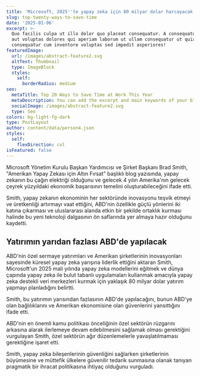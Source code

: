 ```yaml
---
title: 'Microsoft, 2025''te yapay zeka için 80 milyar dolar harcayacak'
slug: top-twenty-ways-to-save-time
date: '2025-01-06'
excerpt: >-
  Quo facilis culpa ut illo dolor quo placeat consequatur. A consequatur facilis
  aut voluptas dolores qui aperiam laborum ut ullam consequatur ut quia
  consequatur cum inventore voluptas sed impedit asperiores!
featuredImage:
  url: /images/abstract-feature2.svg
  altText: Thumbnail
  type: ImageBlock
  styles:
    self:
      borderRadius: medium
seo:
  metaTitle: Top 20 Ways to Save Time at Work This Year
  metaDescription: You can add the excerpt and main keywords of your blog post here.
  socialImage: /images/abstract-feature2.svg
  type: Seo
colors: bg-light-fg-dark
type: PostLayout
author: content/data/person4.json
styles:
  self:
    flexDirection: col
isFeatured: false
---
```

Microsoft Yönetim Kurulu Başkan Yardımcısı ve Şirket Başkanı Brad Smith, "Amerikan Yapay Zekası için Altın Fırsat" başlıklı blog yazısında, yapay zekanın bu çağın elektriği olduğunu ve gelecek 4 yılın Amerika'nın gelecek çeyrek yüzyıldaki ekonomik başarısının temelini oluşturabileceğini ifade etti.

Smith, yapay zekanın ekonominin her sektöründe inovasyonu teşvik etmeyi ve üretkenliği artırmayı vaat ettiğini, ABD'nin özellikle güçlü yönlerini iki katına çıkarması ve uluslararası alanda etkin bir şekilde ortaklık kurması halinde bu yeni teknoloji dalgasının ön saflarında yer almaya hazır olduğunu kaydetti.

## Yatırımın yarıdan fazlası ABD'de yapılacak



ABD'nin özel sermaye yatırımları ve Amerikan şirketlerinin inovasyonları sayesinde küresel yapay zeka yarışına liderlik ettiğini aktaran Smith, Microsoft'un 2025 mali yılında yapay zeka modellerini eğitmek ve dünya çapında yapay zeka ile bulut tabanlı uygulamaları kullanmak amacıyla yapay zeka destekli veri merkezleri kurmak için yaklaşık 80 milyar dolar yatırım yapmayı planladığını belirtti.

Smith, bu yatırımın yarısından fazlasının ABD'de yapılacağını, bunun ABD'ye olan bağlılıklarını ve Amerikan ekonomisine olan güvenlerini yansıttığını ifade etti.

ABD'nin en önemli kamu politikası önceliğinin özel sektörün rüzgarını arkasına alarak ilerlemeye devam edebilmesini sağlamak olması gerektiğini vurgulayan Smith, özel sektörün ağır düzenlemelerle yavaşlatılmaması gerektiğine işaret etti.

Smith, yapay zeka bileşenlerinin güvenliğini sağlarken şirketlerinin büyümesine ve müttefik ülkelere güvenilir tedarik sunmasına olanak tanıyan pragmatik bir ihracat politikasına ihtiyaç olduğunu vurguladı.
